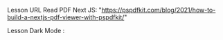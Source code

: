 Lesson URL Read PDF Next JS:
"https://pspdfkit.com/blog/2021/how-to-build-a-nextjs-pdf-viewer-with-pspdfkit/"


Lesson Dark Mode :

